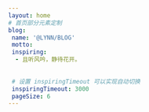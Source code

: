 ```yaml
---
layout: home
# 首页部分元素定制
blog:
 name: '@LYNN/BLOG'
 motto: 
 inspiring:
  - 且听风吟，静待花开。
  
  
 # 设置 inspiringTimeout 可以实现自动切换
 inspiringTimeout: 3000
 pageSize: 6
---
```




